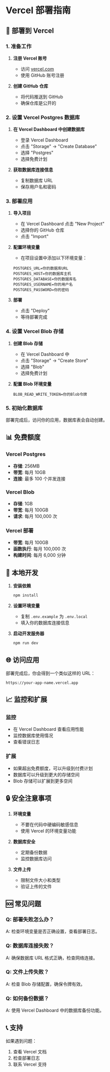 # Vercel 部署指南

## 🚀 部署到 Vercel

### 1. 准备工作

1. **注册 Vercel 账号**
   - 访问 [vercel.com](https://vercel.com)
   - 使用 GitHub 账号注册

2. **创建 GitHub 仓库**
   - 将代码推送到 GitHub
   - 确保仓库是公开的

### 2. 设置 Vercel Postgres 数据库

1. **在 Vercel Dashboard 中创建数据库**
   - 登录 Vercel Dashboard
   - 点击 "Storage" → "Create Database"
   - 选择 "Postgres"
   - 选择免费计划

2. **获取数据库连接信息**
   - 复制数据库 URL
   - 保存用户名和密码

### 3. 部署应用

1. **导入项目**
   - 在 Vercel Dashboard 点击 "New Project"
   - 选择你的 GitHub 仓库
   - 点击 "Import"

2. **配置环境变量**
   - 在项目设置中添加以下环境变量：
   ```
   POSTGRES_URL=你的数据库URL
   POSTGRES_HOST=你的数据库主机
   POSTGRES_DATABASE=你的数据库名
   POSTGRES_USERNAME=你的用户名
   POSTGRES_PASSWORD=你的密码
   ```

3. **部署**
   - 点击 "Deploy"
   - 等待部署完成

### 4. 设置 Vercel Blob 存储

1. **创建 Blob 存储**
   - 在 Vercel Dashboard 中
   - 点击 "Storage" → "Create Store"
   - 选择 "Blob"
   - 选择免费计划

2. **配置 Blob 环境变量**
   ```
   BLOB_READ_WRITE_TOKEN=你的Blob令牌
   ```

### 5. 初始化数据库

部署完成后，访问你的应用，数据库表会自动创建。

## 📊 免费额度

### Vercel Postgres
- **存储**: 256MB
- **带宽**: 每月 10GB
- **连接**: 最多 100 个并发连接

### Vercel Blob
- **存储**: 1GB
- **带宽**: 每月 100GB
- **请求**: 每月 100,000 次

### Vercel 部署
- **带宽**: 每月 100GB
- **函数执行**: 每月 100,000 次
- **构建时间**: 每月 6,000 分钟

## 🔧 本地开发

1. **安装依赖**
   ```bash
   npm install
   ```

2. **设置环境变量**
   - 复制 `.env.example` 为 `.env.local`
   - 填入你的数据库连接信息

3. **启动开发服务器**
   ```bash
   npm run dev
   ```

## 🌐 访问应用

部署完成后，你会得到一个类似这样的 URL：
```
https://your-app-name.vercel.app
```

## 📈 监控和扩展

### 监控
- 在 Vercel Dashboard 查看应用性能
- 监控数据库使用情况
- 查看错误日志

### 扩展
- 如果超出免费额度，可以升级到付费计划
- 数据库可以升级到更大的存储空间
- Blob 存储可以扩展到更多空间

## 🔒 安全注意事项

1. **环境变量**
   - 不要在代码中硬编码敏感信息
   - 使用 Vercel 的环境变量功能

2. **数据库安全**
   - 定期备份数据
   - 监控数据库访问

3. **文件上传**
   - 限制文件大小和类型
   - 验证上传的文件

## 🆘 常见问题

### Q: 部署失败怎么办？
A: 检查环境变量是否正确设置，查看部署日志。

### Q: 数据库连接失败？
A: 确保数据库 URL 格式正确，检查网络连接。

### Q: 文件上传失败？
A: 检查 Blob 存储配置，确保令牌有效。

### Q: 如何备份数据？
A: 使用 Vercel Dashboard 中的数据库备份功能。

## 📞 支持

如果遇到问题：
1. 查看 Vercel 文档
2. 检查部署日志
3. 联系 Vercel 支持 